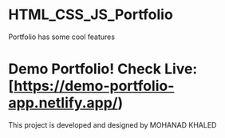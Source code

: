 # HTML_CSS_JS_Portfolio
Portfolio has some cool features

# Demo Portfolio! Check Live: [https://demo-portfolio-app.netlify.app/)
This project is developed and designed by MOHANAD KHALED
